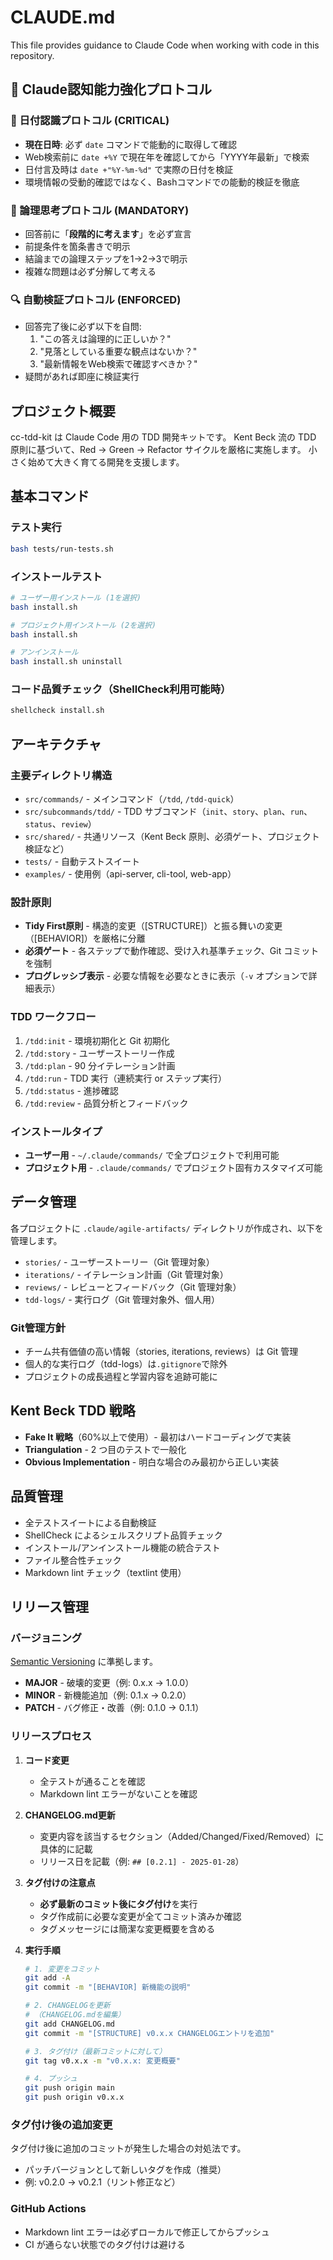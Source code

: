 # CLAUDE.md

This file provides guidance to Claude Code when working with code in this repository.

## 🧠 Claude認知能力強化プロトコル

### 📅 日付認識プロトコル (CRITICAL)
- **現在日時**: 必ず `date` コマンドで能動的に取得して確認
- Web検索前に `date +%Y` で現在年を確認してから「YYYY年最新」で検索
- 日付言及時は `date +"%Y-%m-%d"` で実際の日付を検証
- 環境情報の受動的確認ではなく、Bashコマンドでの能動的検証を徹底

### 🎯 論理思考プロトコル (MANDATORY)
- 回答前に「**段階的に考えます**」を必ず宣言
- 前提条件を箇条書きで明示
- 結論までの論理ステップを1→2→3で明示
- 複雑な問題は必ず分解して考える

### 🔍 自動検証プロトコル (ENFORCED)
- 回答完了後に必ず以下を自問:
  1. "この答えは論理的に正しいか？"
  2. "見落としている重要な観点はないか？"
  3. "最新情報をWeb検索で確認すべきか？"
- 疑問があれば即座に検証実行

## プロジェクト概要

cc-tdd-kit は Claude Code 用の TDD 開発キットです。
Kent Beck 流の TDD 原則に基づいて、Red → Green → Refactor サイクルを厳格に実施します。
小さく始めて大きく育てる開発を支援します。

## 基本コマンド

### テスト実行

```bash
bash tests/run-tests.sh
```

### インストールテスト

```bash
# ユーザー用インストール (1を選択)
bash install.sh

# プロジェクト用インストール (2を選択)
bash install.sh

# アンインストール
bash install.sh uninstall
```

### コード品質チェック（ShellCheck利用可能時）

```bash
shellcheck install.sh
```

## アーキテクチャ

### 主要ディレクトリ構造

- `src/commands/` - メインコマンド（`/tdd`, `/tdd-quick`）
- `src/subcommands/tdd/` - TDD サブコマンド（`init`、`story`、`plan`、`run`、`status`、`review`）
- `src/shared/` - 共通リソース（Kent Beck 原則、必須ゲート、プロジェクト検証など）
- `tests/` - 自動テストスイート
- `examples/` - 使用例（api-server, cli-tool, web-app）

### 設計原則

- **Tidy First原則** - 構造的変更（[STRUCTURE]）と振る舞いの変更（[BEHAVIOR]）を厳格に分離
- **必須ゲート** - 各ステップで動作確認、受け入れ基準チェック、Git コミットを強制
- **プログレッシブ表示** - 必要な情報を必要なときに表示（`-v` オプションで詳細表示）

### TDD ワークフロー

1. `/tdd:init` - 環境初期化と Git 初期化
2. `/tdd:story` - ユーザーストーリー作成
3. `/tdd:plan` - 90 分イテレーション計画
4. `/tdd:run` - TDD 実行（連続実行 or ステップ実行）
5. `/tdd:status` - 進捗確認
6. `/tdd:review` - 品質分析とフィードバック

### インストールタイプ

- **ユーザー用** - `~/.claude/commands/` で全プロジェクトで利用可能
- **プロジェクト用** - `.claude/commands/` でプロジェクト固有カスタマイズ可能

## データ管理

各プロジェクトに `.claude/agile-artifacts/` ディレクトリが作成され、以下を管理します。

- `stories/` - ユーザーストーリー（Git 管理対象）
- `iterations/` - イテレーション計画（Git 管理対象）
- `reviews/` - レビューとフィードバック（Git 管理対象）
- `tdd-logs/` - 実行ログ（Git 管理対象外、個人用）

### Git管理方針

- チーム共有価値の高い情報（stories, iterations, reviews）は Git 管理
- 個人的な実行ログ（tdd-logs）は`.gitignore`で除外
- プロジェクトの成長過程と学習内容を追跡可能に

## Kent Beck TDD 戦略

- **Fake It 戦略**（60%以上で使用）- 最初はハードコーディングで実装
- **Triangulation** - 2 つ目のテストで一般化
- **Obvious Implementation** - 明白な場合のみ最初から正しい実装

## 品質管理

- 全テストスイートによる自動検証
- ShellCheck によるシェルスクリプト品質チェック
- インストール/アンインストール機能の統合テスト
- ファイル整合性チェック
- Markdown lint チェック（textlint 使用）

## リリース管理

### バージョニング

[Semantic Versioning](https://semver.org/) に準拠します。

- **MAJOR** - 破壊的変更（例: 0.x.x → 1.0.0）
- **MINOR** - 新機能追加（例: 0.1.x → 0.2.0）  
- **PATCH** - バグ修正・改善（例: 0.1.0 → 0.1.1）

### リリースプロセス

1. **コード変更**
   - 全テストが通ることを確認
   - Markdown lint エラーがないことを確認

2. **CHANGELOG.md更新**
   - 変更内容を該当するセクション（Added/Changed/Fixed/Removed）に具体的に記載
   - リリース日を記載（例: `## [0.2.1] - 2025-01-28`）

3. **タグ付けの注意点**
   - **必ず最新のコミット後にタグ付け**を実行
   - タグ作成前に必要な変更が全てコミット済みか確認
   - タグメッセージには簡潔な変更概要を含める

4. **実行手順**

   ```bash
   # 1. 変更をコミット
   git add -A
   git commit -m "[BEHAVIOR] 新機能の説明"
   
   # 2. CHANGELOGを更新
   # （CHANGELOG.mdを編集）
   git add CHANGELOG.md
   git commit -m "[STRUCTURE] v0.x.x CHANGELOGエントリを追加"
   
   # 3. タグ付け（最新コミットに対して）
   git tag v0.x.x -m "v0.x.x: 変更概要"
   
   # 4. プッシュ
   git push origin main
   git push origin v0.x.x
   ```

### タグ付け後の追加変更

タグ付け後に追加のコミットが発生した場合の対処法です。

- パッチバージョンとして新しいタグを作成（推奨）
- 例: v0.2.0 → v0.2.1（リント修正など）

### GitHub Actions

- Markdown lint エラーは必ずローカルで修正してからプッシュ
- CI が通らない状態でのタグ付けは避ける
